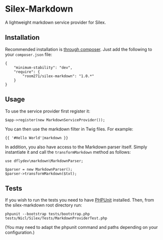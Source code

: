 Silex-Markdown
==============

A lightweight markdown service provider for Silex.

Installation
------------

Recommended installation is [through composer](http://getcomposer.org). Just add
the following to your `composer.json` file:

    {
        "minimum-stability": "dev",
        "require": {
            "room271/silex-markdown": "1.0.*"
        }
    }

Usage
-----

To use the service provider first register it:

    $app->register(new MarkdownServiceProvider());

You can then use the markdown filter in Twig files. For example:

    {{ '#Hello World'|markdown }}

In addition, you also have access to the Markdown parser itself. Simply
instantiate it and call the `transformMarkdown` method as follows:

    use dflydev\markdown\MarkdownParser;

    $parser = new MarkdownParser();
    $parser->transformMarkdown($txt);

Tests
-----

If you wish to run the tests you need to have
[PHPUnit](https://github.com/sebastianbergmann/phpunit/) installed. Then, from
the silex-markdown root directory run:

    phpunit --bootstrap tests/bootstrap.php tests/Nicl/Silex/Tests/MarkdownProviderTest.php

(You may need to adapt the phpunit command and paths depending on your
configuration.)